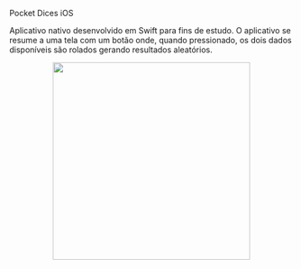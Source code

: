 Pocket Dices iOS

Aplicativo nativo desenvolvido em Swift para fins de estudo.
O aplicativo se resume a uma tela com um botão onde, quando pressionado, os dois dados disponíveis são rolados gerando resultados aleatórios.

<p align="center">
  <img src="https://res.cloudinary.com/dzznfliwu/image/upload/v1673808030/Simulator_Screen_Shot_-_iPhone_11_-_2023-01-15_at_15.34.29_qeidid.png" width="350">
  </p>
